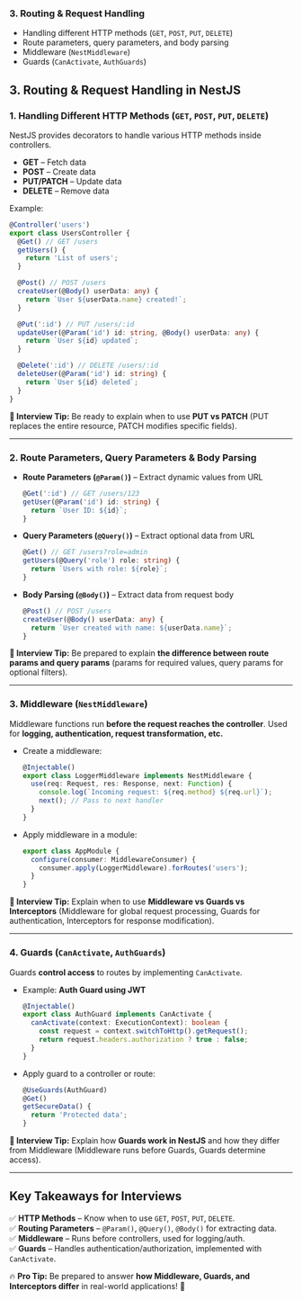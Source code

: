 

### **3. Routing & Request Handling**

- Handling different HTTP methods (`GET`, `POST`, `PUT`, `DELETE`)
- Route parameters, query parameters, and body parsing
- Middleware (`NestMiddleware`)
- Guards (`CanActivate`, `AuthGuards`)



## **3. Routing & Request Handling in NestJS**

### **1. Handling Different HTTP Methods (`GET`, `POST`, `PUT`, `DELETE`)**

NestJS provides decorators to handle various HTTP methods inside controllers.

- **GET** – Fetch data
- **POST** – Create data
- **PUT/PATCH** – Update data
- **DELETE** – Remove data

Example:

```ts
@Controller('users')
export class UsersController {
  @Get() // GET /users
  getUsers() {
    return 'List of users';
  }

  @Post() // POST /users
  createUser(@Body() userData: any) {
    return `User ${userData.name} created!`;
  }

  @Put(':id') // PUT /users/:id
  updateUser(@Param('id') id: string, @Body() userData: any) {
    return `User ${id} updated`;
  }

  @Delete(':id') // DELETE /users/:id
  deleteUser(@Param('id') id: string) {
    return `User ${id} deleted`;
  }
}
```

**📌 Interview Tip:** Be ready to explain when to use **PUT vs PATCH** (PUT replaces the entire resource, PATCH modifies specific fields).

---

### **2. Route Parameters, Query Parameters & Body Parsing**

- **Route Parameters (`@Param()`)** – Extract dynamic values from URL
    
    ```ts
    @Get(':id') // GET /users/123
    getUser(@Param('id') id: string) {
      return `User ID: ${id}`;
    }
    ```
    
- **Query Parameters (`@Query()`)** – Extract optional data from URL
    
    ```ts
    @Get() // GET /users?role=admin
    getUsers(@Query('role') role: string) {
      return `Users with role: ${role}`;
    }
    ```
    
- **Body Parsing (`@Body()`)** – Extract data from request body
    
    ```ts
    @Post() // POST /users
    createUser(@Body() userData: any) {
      return `User created with name: ${userData.name}`;
    }
    ```
    

**📌 Interview Tip:** Be prepared to explain **the difference between route params and query params** (params for required values, query params for optional filters).

---

### **3. Middleware (`NestMiddleware`)**

Middleware functions run **before the request reaches the controller**. Used for **logging, authentication, request transformation, etc.**

- Create a middleware:
    
    ```ts
    @Injectable()
    export class LoggerMiddleware implements NestMiddleware {
      use(req: Request, res: Response, next: Function) {
        console.log(`Incoming request: ${req.method} ${req.url}`);
        next(); // Pass to next handler
      }
    }
    ```
    
- Apply middleware in a module:
    
    ```ts
    export class AppModule {
      configure(consumer: MiddlewareConsumer) {
        consumer.apply(LoggerMiddleware).forRoutes('users');
      }
    }
    ```
    

**📌 Interview Tip:** Explain when to use **Middleware vs Guards vs Interceptors** (Middleware for global request processing, Guards for authentication, Interceptors for response modification).

---

### **4. Guards (`CanActivate`, `AuthGuards`)**

Guards **control access** to routes by implementing `CanActivate`.

- Example: **Auth Guard using JWT**
    
    ```ts
    @Injectable()
    export class AuthGuard implements CanActivate {
      canActivate(context: ExecutionContext): boolean {
        const request = context.switchToHttp().getRequest();
        return request.headers.authorization ? true : false;
      }
    }
    ```
    
- Apply guard to a controller or route:
    
    ```ts
    @UseGuards(AuthGuard)
    @Get()
    getSecureData() {
      return 'Protected data';
    }
    ```
    

**📌 Interview Tip:** Explain how **Guards work in NestJS** and how they differ from Middleware (Middleware runs before Guards, Guards determine access).

---

## **Key Takeaways for Interviews**

✅ **HTTP Methods** – Know when to use `GET`, `POST`, `PUT`, `DELETE`.  
✅ **Routing Parameters** – `@Param()`, `@Query()`, `@Body()` for extracting data.  
✅ **Middleware** – Runs before controllers, used for logging/auth.  
✅ **Guards** – Handles authentication/authorization, implemented with `CanActivate`.

🔥 **Pro Tip:** Be prepared to answer **how Middleware, Guards, and Interceptors differ** in real-world applications! 🚀

